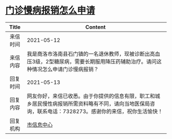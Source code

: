 # <a href="http://www.shangluo.gov.cn/zmhd/ldxxxx.jsp?urltype=leadermail.LeaderMailContentUrl&wbtreeid=1112&leadermailid=7232">门诊慢病报销怎么申请</a>
|Title|Content|
|:---:|---|
|来信时间|2021-05-12|
|来信内容|我是商洛市洛南县石门镇的一名退休教师，现被诊断出高血压3级，2型糖尿病，需要长期服用降压药辅助治疗。请问这种情况怎么申请门诊慢病报销？|
|回复时间|2021-05-13|
|回复内容|网友你好，来信已收悉。由于你提供的信息有限，职工和城乡居民慢性病报销所需资料略有不同，请向当地医保局咨询，联系电话：7328273。感谢你的来信，祝你生活愉快！|
|回复机构|<a href="../../categories/agencies/市信息中心.md">市信息中心</a>|